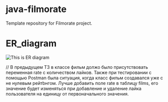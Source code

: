 # java-filmorate
Template repository for Filmorate project.

# ER_diagram
![This is ER diagram](https://github.com/Serg-Shapkin/java-filmorate/blob/main/ER_diagram_v4.jpg)


// В предыдущем ТЗ в классе фильм должо было присутствовать переменная rate с количеством лайков. Также при тестировании с помощью Postman была ситуация, когда класс фильм создавался уже с не нулевым рейтbнгом. Лучше добавить поле rate в таблицу films, его значение будет изменяться при добавление и удаление лайка пользователя на единицу от первоначального значения.
